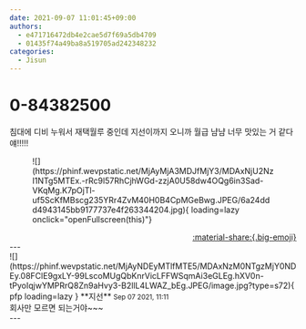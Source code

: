 ```yaml
---
date: 2021-09-07 11:01:45+09:00
authors:
  - e471716472db4e2cae5d7f69a5db4709
  - 01435f74a49ba8a519705ad242348232
categories:
  - Jisun
---
```


# 0-84382500

<div class="post-container" markdown="1">
<div class="content-container md-sidebar__scrollwrap" markdown="1">

침대에 디비 누워서 재택월루 중인데 지선이까지 오니까 월급 냠냠 너무 맛있는 거 같다 얘!!!!!
<figure markdown="1">
![](https://phinf.wevpstatic.net/MjAyMjA3MDJfMjY3/MDAxNjU2NzI1NTg5MTEx.-rRc9l57RhCjhWGd-zzjA0U58dw4OQg6in3Sad-VKqMg.K7pOjTl-uf5ScKfMBscg235YRr4ZvM40H0B4CpMGeBwg.JPEG/6a24ddd4943145bb9177737e4f263344204.jpg){ loading=lazy onclick="openFullscreen(this)"}
</figure>


</div>
</div>

<div style="text-align: right;" markdown="1">
<a href="https://weverse.io/fromis9/fanpost/0-84382500" style="text-align: right;">:material-share:{.big-emoji}</a>
</div>
---

<div class="comments-container md-sidebar__scrollwrap" markdown="1">
<div class="comment" markdown="1">
<div class='id-container' markdown="1">
![](https://phinf.wevpstatic.net/MjAyNDEyMTlfMTE5/MDAxNzM0NTgzMjY0NDEy.08FClE9gxLY-99LscoMUgQbKnrVicLFFWSqmAi3eGLEg.hXV0n-tPyoIqjwYMPRrQ8Zn9aHvy3-B2llL4LWAZ_bEg.JPEG/image.jpg?type=s72){ pfp loading=lazy }
**<span class="artist">지선</span>** <small>Sep 07 2021, 11:11</small><br>
</div>
<div class='comment-body' markdown="1">
회사만 모르면 되는거야~~~
</div>
</div>
</div>
---
